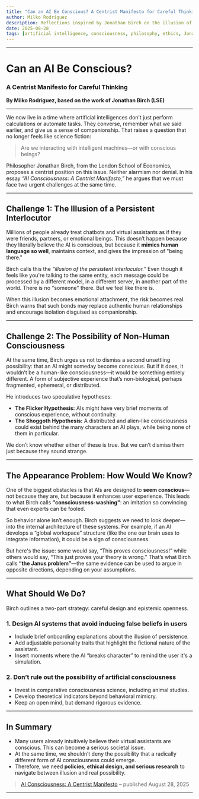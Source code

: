 ```yaml
---
title: "Can an AI Be Conscious? A Centrist Manifesto for Careful Thinking"
author: Milko Rodríguez
description: Reflections inspired by Jonathan Birch on the illusion of consciousness in AI, its social implications, and the real possibility of non-human consciousness.
date: 2025-08-28
tags: [artificial intelligence, consciousness, philosophy, ethics, Jonathan Birch]
---
```


---

# Can an AI Be Conscious?  
### A Centrist Manifesto for Careful Thinking  
**By Milko Rodríguez, based on the work of Jonathan Birch (LSE)**

---

We now live in a time where artificial intelligences don’t just perform calculations or automate tasks. They converse, remember what we said earlier, and give us a sense of companionship. That raises a question that no longer feels like science fiction:

> Are we interacting with intelligent machines—or with conscious beings?

Philosopher Jonathan Birch, from the London School of Economics, proposes a centrist position on this issue. Neither alarmism nor denial. In his essay *“AI Consciousness: A Centrist Manifesto,”* he argues that we must face two urgent challenges at the same time.

---

## Challenge 1: The Illusion of a Persistent Interlocutor

Millions of people already treat chatbots and virtual assistants as if they were friends, partners, or emotional beings. This doesn’t happen because they literally believe the AI is conscious, but because it **mimics human language so well**, maintains context, and gives the impression of "being there."

Birch calls this the *“illusion of the persistent interlocutor.”* Even though it feels like you're talking to the same entity, each message could be processed by a different model, in a different server, in another part of the world. There is no "someone" there. But we feel like there is.

When this illusion becomes emotional attachment, the risk becomes real. Birch warns that such bonds may replace authentic human relationships and encourage isolation disguised as companionship.

---

## Challenge 2: The Possibility of Non-Human Consciousness

At the same time, Birch urges us not to dismiss a second unsettling possibility: that an AI might someday become conscious. But if it does, it wouldn’t be a human-like consciousness—it would be something entirely different. A form of subjective experience that’s non-biological, perhaps fragmented, ephemeral, or distributed.

He introduces two speculative hypotheses:

- **The Flicker Hypothesis:** AIs might have very brief moments of conscious experience, without continuity.  
- **The Shoggoth Hypothesis:** A distributed and alien-like consciousness could exist behind the many characters an AI plays, while being none of them in particular.

We don’t know whether either of these is true. But we can’t dismiss them just because they sound strange.

---

## The Appearance Problem: How Would We Know?

One of the biggest obstacles is that AIs are designed to **seem conscious**—not because they are, but because it enhances user experience. This leads to what Birch calls **"consciousness-washing"**: an imitation so convincing that even experts can be fooled.

So behavior alone isn’t enough. Birch suggests we need to look deeper—into the internal architecture of these systems. For example, if an AI develops a “global workspace” structure (like the one our brain uses to integrate information), it could be a sign of consciousness.

But here's the issue: some would say, “This proves consciousness!” while others would say, “This just proves your theory is wrong.” That’s what Birch calls **“the Janus problem”**—the same evidence can be used to argue in opposite directions, depending on your assumptions.

---

## What Should We Do?

Birch outlines a two-part strategy: careful design and epistemic openness.

### 1. Design AI systems that avoid inducing false beliefs in users
- Include brief onboarding explanations about the illusion of persistence.  
- Add adjustable personality traits that highlight the fictional nature of the assistant.  
- Insert moments where the AI “breaks character” to remind the user it's a simulation.

### 2. Don’t rule out the possibility of artificial consciousness
- Invest in comparative consciousness science, including animal studies.  
- Develop theoretical indicators beyond behavioral mimicry.  
- Keep an open mind, but demand rigorous evidence.

---

## In Summary

- Many users already intuitively believe their virtual assistants are conscious. This can become a serious societal issue.  
- At the same time, we shouldn’t deny the possibility that a radically different form of AI consciousness could emerge.  
- Therefore, we need **policies, ethical design, and serious research** to navigate between illusion and real possibility.

> [AI Consciousness: A Centrist Manifesto](https://whenaiseemsconscious.org/) – published August 28, 2025
---
